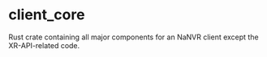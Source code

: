 # client_core

Rust crate containing all major components for an NaNVR client except the XR-API-related code.

